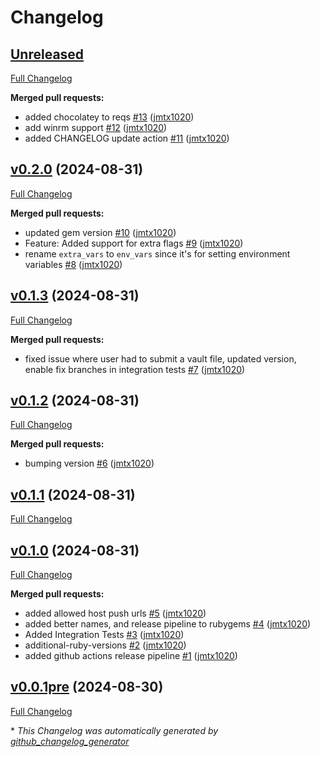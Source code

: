# Changelog

## [Unreleased](https://github.com/jmtx1020/kitchen-yansible-pusher/tree/HEAD)

[Full Changelog](https://github.com/jmtx1020/kitchen-yansible-pusher/compare/v0.2.0...HEAD)

**Merged pull requests:**

- added chocolatey to reqs [\#13](https://github.com/jmtx1020/kitchen-yansible-pusher/pull/13) ([jmtx1020](https://github.com/jmtx1020))
- add winrm support [\#12](https://github.com/jmtx1020/kitchen-yansible-pusher/pull/12) ([jmtx1020](https://github.com/jmtx1020))
- added CHANGELOG update action [\#11](https://github.com/jmtx1020/kitchen-yansible-pusher/pull/11) ([jmtx1020](https://github.com/jmtx1020))

## [v0.2.0](https://github.com/jmtx1020/kitchen-yansible-pusher/tree/v0.2.0) (2024-08-31)

[Full Changelog](https://github.com/jmtx1020/kitchen-yansible-pusher/compare/v0.1.3...v0.2.0)

**Merged pull requests:**

- updated gem version [\#10](https://github.com/jmtx1020/kitchen-yansible-pusher/pull/10) ([jmtx1020](https://github.com/jmtx1020))
- Feature: Added support for extra flags [\#9](https://github.com/jmtx1020/kitchen-yansible-pusher/pull/9) ([jmtx1020](https://github.com/jmtx1020))
- rename `extra_vars` to `env_vars` since it's for setting environment variables [\#8](https://github.com/jmtx1020/kitchen-yansible-pusher/pull/8) ([jmtx1020](https://github.com/jmtx1020))

## [v0.1.3](https://github.com/jmtx1020/kitchen-yansible-pusher/tree/v0.1.3) (2024-08-31)

[Full Changelog](https://github.com/jmtx1020/kitchen-yansible-pusher/compare/v0.1.2...v0.1.3)

**Merged pull requests:**

- fixed issue where user had to submit a vault file, updated version, enable fix branches in integration tests [\#7](https://github.com/jmtx1020/kitchen-yansible-pusher/pull/7) ([jmtx1020](https://github.com/jmtx1020))

## [v0.1.2](https://github.com/jmtx1020/kitchen-yansible-pusher/tree/v0.1.2) (2024-08-31)

[Full Changelog](https://github.com/jmtx1020/kitchen-yansible-pusher/compare/v0.1.1...v0.1.2)

**Merged pull requests:**

- bumping version [\#6](https://github.com/jmtx1020/kitchen-yansible-pusher/pull/6) ([jmtx1020](https://github.com/jmtx1020))

## [v0.1.1](https://github.com/jmtx1020/kitchen-yansible-pusher/tree/v0.1.1) (2024-08-31)

[Full Changelog](https://github.com/jmtx1020/kitchen-yansible-pusher/compare/v0.1.0...v0.1.1)

## [v0.1.0](https://github.com/jmtx1020/kitchen-yansible-pusher/tree/v0.1.0) (2024-08-31)

[Full Changelog](https://github.com/jmtx1020/kitchen-yansible-pusher/compare/v0.0.1pre...v0.1.0)

**Merged pull requests:**

- added allowed host push urls [\#5](https://github.com/jmtx1020/kitchen-yansible-pusher/pull/5) ([jmtx1020](https://github.com/jmtx1020))
- added better names, and release pipeline to rubygems [\#4](https://github.com/jmtx1020/kitchen-yansible-pusher/pull/4) ([jmtx1020](https://github.com/jmtx1020))
- Added Integration Tests [\#3](https://github.com/jmtx1020/kitchen-yansible-pusher/pull/3) ([jmtx1020](https://github.com/jmtx1020))
- additional-ruby-versions [\#2](https://github.com/jmtx1020/kitchen-yansible-pusher/pull/2) ([jmtx1020](https://github.com/jmtx1020))
- added github actions release pipeline [\#1](https://github.com/jmtx1020/kitchen-yansible-pusher/pull/1) ([jmtx1020](https://github.com/jmtx1020))

## [v0.0.1pre](https://github.com/jmtx1020/kitchen-yansible-pusher/tree/v0.0.1pre) (2024-08-30)

[Full Changelog](https://github.com/jmtx1020/kitchen-yansible-pusher/compare/1bf46ae6cbbff66f85fd2d3857271c44af727b56...v0.0.1pre)


\* *This Changelog was automatically generated by [github_changelog_generator](https://github.com/github-changelog-generator/github-changelog-generator)*
